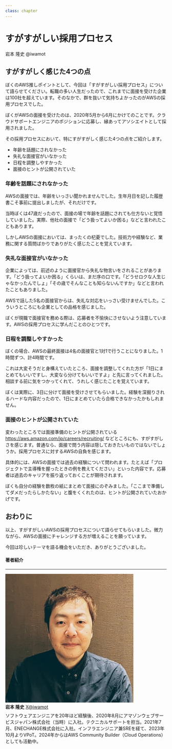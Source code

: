 ```yaml
---
class: chapter
---
```


# すがすがしい採用プロセス

<div class="flush-right">
岩本 隆史 @iwamot
</div>

## すがすがしく感じた4つの点

ぼくのAWS推しポイントとして、今回は「すがすがしい採用プロセス」について語らせてください。転職の多い人生だったので、これまでに面接を受けた企業は100社を超えています。そのなかで、群を抜いて気持ちよかったのがAWSの採用プロセスでした。

ぼくがAWSの面接を受けたのは、2020年5月から6月にかけてのことです。クラウドサポートエンジニアのポジションに応募し、縁あってアソシエイトとして採用されました。

その採用プロセスにおいて、特にすがすがしく感じた4つの点をご紹介します。

- 年齢を話題にされなかった
- 失礼な面接官がいなかった
- 日程を調整しやすかった
- 面接のヒントが公開されていた

### 年齢を話題にされなかった

AWSの面接では、年齢をいっさい聞かれませんでした。生年月日を記した履歴書こそ事前に提出しましたが、それだけです。

当時ぼくは47歳だったので、面接の場で年齢を話題にされても仕方ないと覚悟していました。実際、他社の面接で「どう扱ってよいか困る」などと言われたこともあります。

しかしAWSの面接においては、まったくの杞憂でした。技術力や経験など、業務に関する質問ばかりでありがたく感じたことを覚えています。

### 失礼な面接官がいなかった

企業によっては、前述のように面接官から失礼な物言いをされることがあります。「どう扱ってよいか困る」くらいは、まだ序の口です。「どうせロクな人生じゃなかったんでしょ」「その歳でそんなことも知らないんですか」などと言われたこともありました。

AWSで話した5名の面接官からは、失礼な対応をいっさい受けませんでした。こういうところにも企業としての品格を感じました。

ぼくが現職で面接官を務める際は、応募者を不愉快にさせないよう注意しています。AWSの採用プロセスに学んだことのひとつです。

### 日程を調整しやすかった

ぼくの場合、AWSの最終面接は4名の面接官と1対1で行うことになりました。1時間ずつ、計4時間です。

これは大変そうだと身構えていたところ、面接を調整してくれた方が「1日にまとめてもいいですし、大変なら分けてもいいですよ」と先に言ってくれました。相談する前に気をつかってくれて、うれしく感じたことを覚えています。

ぼくは実際に、3日に分けて面接を受けさせてもらいました。経験を深掘りされるハードな内容だったので、1日にまとめていたら合格できなかったかもしれません。

### 面接のヒントが公開されていた

変わったところでは面接準備のヒントが公開されている<span class="footnote">https://aws.amazon.com/jp/careers/recruiting/ など</span>ところにも、すがすがしさを感じます。普通なら、面接で問う内容は隠しておきたいものではないでしょうか。採用プロセスに対するAWSの自負を感じます。

具体的には、AWSの面接では過去の経験について問われます。たとえば「プロジェクトで主導権を握ったときの例を教えてください」といった内容です。応募者は過去のキャリアを振り返っておくことが期待されます。

ぼくも自分の経験を数枚の紙にまとめて面接にのぞみました。「ここまで準備してダメだったらしかたない」と腹をくくれたのは、ヒントが公開されていたおかげです。

## おわりに

以上、すがすがしいAWSの採用プロセスについて語らせてもらいました。微力ながら、AWSの面接にチャレンジする方が増えることを願っています。

今回は珍しいテーマを語る機会をいただき、ありがとうございました。

#### 著者紹介


---

<div class="author-profile">
    <img src="images/iwamot.jpg">
    <div>
        <div>
            <b>岩本 隆史</b>
            <a href="https://x.com/iwamot">X@iwamot</a>
        </div>
    </div>
</div>
<p style="margin-top: 0.5em; margin-bottom: 2em;">
ソフトウェアエンジニアを20年ほど経験後、2020年8月にアマゾンウェブサービスジャパン株式会社（当時）に入社。テクニカルサポートを担当。2021年7月、ENECHANGE株式会社に入社。インフラエンジニア兼SREを経て、2023年10月よりVPoT。2024年からはAWS Community Builder（Cloud Operations）としても活動中。
</p>